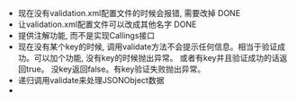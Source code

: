 *   现在没有validation.xml配置文件的时候会报错, 需要改掉  DONE
*   让validation.xml配置文件可以改成其他名字 DONE
*   提供注解功能, 而不是实现Callings接口
*   现在没有某个key的时候, 调用validate方法不会提示任何信息。相当于验证成功。可以加个功能, 没有key的时候抛出异常。
    或者有key并且验证成功的话返回true。 没key返回false。有key验证失败抛出异常。
*   递归调用validate来处理JSONObject数据
*